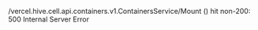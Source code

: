 /vercel.hive.cell.api.containers.v1.ContainersService/Mount (<missing container-id>) hit non-200: 500 Internal Server Error